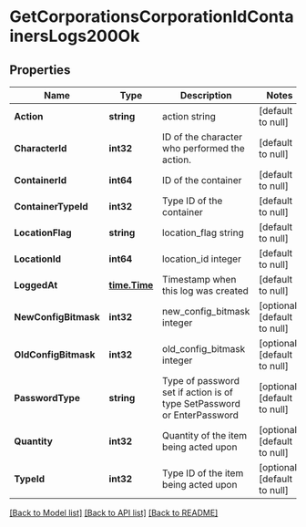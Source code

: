 # GetCorporationsCorporationIdContainersLogs200Ok

## Properties
Name | Type | Description | Notes
------------ | ------------- | ------------- | -------------
**Action** | **string** | action string | [default to null]
**CharacterId** | **int32** | ID of the character who performed the action. | [default to null]
**ContainerId** | **int64** | ID of the container | [default to null]
**ContainerTypeId** | **int32** | Type ID of the container | [default to null]
**LocationFlag** | **string** | location_flag string | [default to null]
**LocationId** | **int64** | location_id integer | [default to null]
**LoggedAt** | [**time.Time**](time.Time.md) | Timestamp when this log was created | [default to null]
**NewConfigBitmask** | **int32** | new_config_bitmask integer | [optional] [default to null]
**OldConfigBitmask** | **int32** | old_config_bitmask integer | [optional] [default to null]
**PasswordType** | **string** | Type of password set if action is of type SetPassword or EnterPassword | [optional] [default to null]
**Quantity** | **int32** | Quantity of the item being acted upon | [optional] [default to null]
**TypeId** | **int32** | Type ID of the item being acted upon | [optional] [default to null]

[[Back to Model list]](../README.md#documentation-for-models) [[Back to API list]](../README.md#documentation-for-api-endpoints) [[Back to README]](../README.md)

